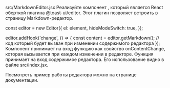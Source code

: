 src/MarkdownEditor.jsx
Реализуйте компонент <MarkdownEditor />, который является React оберткой плагина @toast-ui/editor. Этот плагин позволяет встроить в страницу Markdown-редактор.

const editor = new Editor({
  el: element,
  hideModeSwitch: true,
});

editor.addHook('change', () => {
  const content = editor.getMarkdown();
  // код который будет вызван при изменении содержимого редактора
});
Компонент принимает на вход функцию как свойство onContentChange, которая вызывается при каждом изменении в редакторе. Функция принимает на вход содержимое редактора. Его использование видно в файле src/index.jsx.

Посмотреть пример работы редактора можно на странице документации.